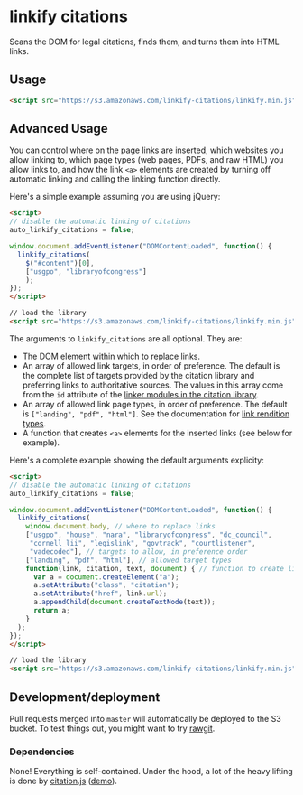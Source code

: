 # linkify citations

Scans the DOM for legal citations, finds them, and turns them into HTML links.

## Usage

```html
<script src="https://s3.amazonaws.com/linkify-citations/linkify.min.js"></script>
```

## Advanced Usage

You can control where on the page links are inserted, which websites you allow linking to, which page types (web pages, PDFs, and raw HTML) you allow links to, and how the link `<a>` elements are created by turning off automatic linking and calling the linking function directly.

Here's a simple example assuming you are using jQuery:

```html
<script>
// disable the automatic linking of citations
auto_linkify_citations = false;

window.document.addEventListener("DOMContentLoaded", function() {
  linkify_citations(
    $("#content")[0],
    ["usgpo", "libraryofcongress"]
    );
});
</script>

// load the library
<script src="https://s3.amazonaws.com/linkify-citations/linkify.min.js"></script>
```

The arguments to `linkify_citations` are all optional. They are:

* The DOM element within which to replace links.
* An array of allowed link targets, in order of preference. The default is the complete list of targets provided by the citation library and preferring links to authoritative sources. The values in this array come from the `id` attribute of the [linker modules in the citation library](https://github.com/unitedstates/citation/tree/master/links).
* An array of allowed link page types, in order of preference. The default is `["landing", "pdf", "html"]`. See the documentation for [link rendition types](https://github.com/unitedstates/citation#include-links).
* A function that creates `<a>` elements for the inserted links (see below for example).

Here's a complete example showing the default arguments explicity:

```html
<script>
// disable the automatic linking of citations
auto_linkify_citations = false;

window.document.addEventListener("DOMContentLoaded", function() {
  linkify_citations(
    window.document.body, // where to replace links
    ["usgpo", "house", "nara", "libraryofcongress", "dc_council",
     "cornell_lii", "legislink", "govtrack", "courtlistener",
     "vadecoded"], // targets to allow, in preference order
    ["landing", "pdf", "html"], // allowed target types
    function(link, citation, text, document) { // function to create links
      var a = document.createElement("a");
      a.setAttribute("class", "citation");
      a.setAttribute("href", link.url);
      a.appendChild(document.createTextNode(text));
      return a;
    }
  );
});
</script>

// load the library
<script src="https://s3.amazonaws.com/linkify-citations/linkify.min.js"></script>
```

## Development/deployment

Pull requests merged into `master` will automatically be deployed to the S3 bucket. To test things out, you might want to try [rawgit](https://rawgit.com).

### Dependencies

None! Everything is self-contained. Under the hood, a lot of the heavy lifting is done by [citation.js](https://github.com/unitedstates/citation) ([demo](https://theunitedstates.io/citation/)).
